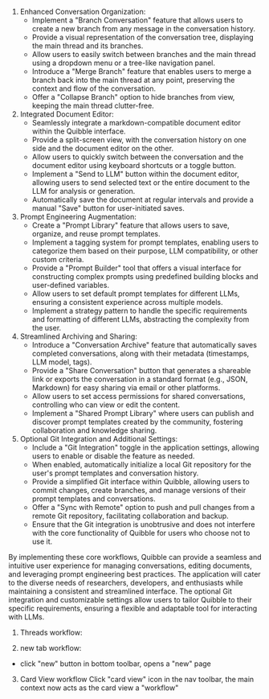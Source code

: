1. Enhanced Conversation Organization:
    - Implement a "Branch Conversation" feature that allows users to create a new branch from any message in the conversation history.
    - Provide a visual representation of the conversation tree, displaying the main thread and its branches.
    - Allow users to easily switch between branches and the main thread using a dropdown menu or a tree-like navigation panel.
    - Introduce a "Merge Branch" feature that enables users to merge a branch back into the main thread at any point, preserving the context and flow of the conversation.
    - Offer a "Collapse Branch" option to hide branches from view, keeping the main thread clutter-free.
2. Integrated Document Editor:
    - Seamlessly integrate a markdown-compatible document editor within the Quibble interface.
    - Provide a split-screen view, with the conversation history on one side and the document editor on the other.
    - Allow users to quickly switch between the conversation and the document editor using keyboard shortcuts or a toggle button.
    - Implement a "Send to LLM" button within the document editor, allowing users to send selected text or the entire document to the LLM for analysis or generation.
    - Automatically save the document at regular intervals and provide a manual "Save" button for user-initiated saves.
3. Prompt Engineering Augmentation:
    - Create a "Prompt Library" feature that allows users to save, organize, and reuse prompt templates.
    - Implement a tagging system for prompt templates, enabling users to categorize them based on their purpose, LLM compatibility, or other custom criteria.
    - Provide a "Prompt Builder" tool that offers a visual interface for constructing complex prompts using predefined building blocks and user-defined variables.
    - Allow users to set default prompt templates for different LLMs, ensuring a consistent experience across multiple models.
    - Implement a strategy pattern to handle the specific requirements and formatting of different LLMs, abstracting the complexity from the user.
4. Streamlined Archiving and Sharing:
    - Introduce a "Conversation Archive" feature that automatically saves completed conversations, along with their metadata (timestamps, LLM model, tags).
    - Provide a "Share Conversation" button that generates a shareable link or exports the conversation in a standard format (e.g., JSON, Markdown) for easy sharing via email or other platforms.
    - Allow users to set access permissions for shared conversations, controlling who can view or edit the content.
    - Implement a "Shared Prompt Library" where users can publish and discover prompt templates created by the community, fostering collaboration and knowledge sharing.
5. Optional Git Integration and Additional Settings:
    - Include a "Git Integration" toggle in the application settings, allowing users to enable or disable the feature as needed.
    - When enabled, automatically initialize a local Git repository for the user's prompt templates and conversation history.
    - Provide a simplified Git interface within Quibble, allowing users to commit changes, create branches, and manage versions of their prompt templates and conversations.
    - Offer a "Sync with Remote" option to push and pull changes from a remote Git repository, facilitating collaboration and backup.
    - Ensure that the Git integration is unobtrusive and does not interfere with the core functionality of Quibble for users who choose not to use it.

By implementing these core workflows, Quibble can provide a seamless and intuitive user experience for managing conversations, editing documents, and leveraging prompt engineering best practices. The application will cater to the diverse needs of researchers, developers, and enthusiasts while maintaining a consistent and streamlined interface. The optional Git integration and customizable settings allow users to tailor Quibble to their specific requirements, ensuring a flexible and adaptable tool for interacting with LLMs.

1. Threads workflow: 


2. new tab workflow:
- click "new" button in bottom toolbar, opens a "new" page

3. Card View workflow
   Click "card view" icon in the nav toolbar, the main context now acts as the card view
a "workflow"
   

